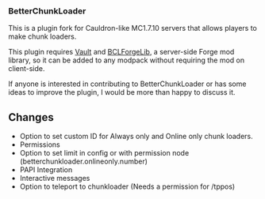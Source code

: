 ### BetterChunkLoader
This is a plugin fork for Cauldron-like MC1.7.10 servers that allows players to make chunk loaders.

This plugin requires [Vault](https://dev.bukkit.org/bukkit-plugins/vault/) and [BCLForgeLib](https://github.com/KaiKikuchi/BCLForgeLib), a server-side Forge mod library, so it can be added to any modpack without requiring the mod on client-side.

If anyone is interested in contributing to BetterChunkLoader or has some ideas to improve the plugin, I would be more than happy to discuss it.

## Changes
- Option to set custom ID for Always only and Online only chunk loaders.
- Permissions
- Option to set limit in config or with permission node (betterchunkloader.onlineonly.number)
- PAPI Integration
- Interactive messages
- Option to teleport to chunkloader (Needs a permission for /tppos)

